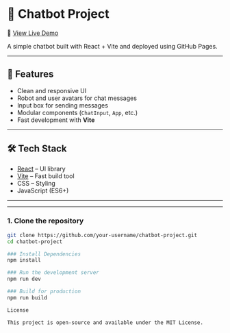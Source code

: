 # 🤖 Chatbot Project

🚀 [View Live Demo](https://sidd2006.github.io/chatbot-project/)

A simple chatbot built with React + Vite and deployed using GitHub Pages.

---

## 🚀 Features
- Clean and responsive UI
- Robot and user avatars for chat messages
- Input box for sending messages
- Modular components (`ChatInput`, `App`, etc.)
- Fast development with **Vite**

---

## 🛠️ Tech Stack
- [React](https://react.dev/) – UI library
- [Vite](https://vitejs.dev/) – Fast build tool
- CSS – Styling
- JavaScript (ES6+)

---


---

### 1. Clone the repository
```bash
git clone https://github.com/your-username/chatbot-project.git
cd chatbot-project

### Install Dependencies
npm install

### Run the development server
npm run dev

### Build for production
npm run build 

License

This project is open-source and available under the MIT License.

